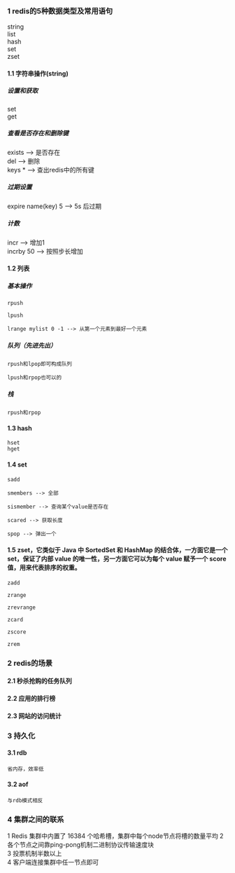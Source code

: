 
### 1 redis的5种数据类型及常用语句
string  
list  
hash  
set  
zset  

#### 1.1 字符串操作(string)

##### 设置和获取

set   
get  

##### 查看是否存在和删除键
exists --> 是否存在  
del --> 删除  
keys * --> 查出redis中的所有键  

##### 过期设置

expire name(key) 5 --> 5s 后过期  

##### 计数
incr  --> 增加1  
incrby 50 --> 按照步长增加  

#### 1.2 列表

##### 基本操作
	rpush 

	lpush
	
	lrange mylist 0 -1 --> 从第一个元素到最好一个元素
##### 队列（先进先出）
	rpush和lpop即可构成队列
	
	lpush和rpop也可以的
##### 栈
	rpush和rpop
	
#### 1.3 hash
	hset
	hget

#### 1.4 set
	sadd
	
	smembers --> 全部
	
	sismember --> 查询某个value是否存在
	
	scared --> 获取长度
	
	spop --> 弹出一个
	
#### 1.5 zset，它类似于 Java 中 SortedSet 和 HashMap 的结合体，一方面它是一个 set，保证了内部 value 的唯一性，另一方面它可以为每个 value 赋予一个 score 值，用来代表排序的权重。
	zadd   
	
	zrange  
	
	zrevrange  
	 
	zcard  
	
	zscore  
	
	zrem  
	
### 2 redis的场景

#### 2.1 秒杀抢购的任务队列

#### 2.2 应用的排行榜

#### 2.3 网站的访问统计

### 3 持久化

#### 3.1 rdb 
	省内存，效率低  
	
#### 3.2 aof

	与rdb模式相反  

### 4 集群之间的联系

1 Redis 集群中内置了 16384 个哈希槽，集群中每个node节点将槽的数量平均
2 各个节点之间靠ping-pong机制二进制协议传输速度块  
3 投票机制半数以上  
4 客户端连接集群中任一节点即可  



	



	

	 
	  
	
	
	
	
	









